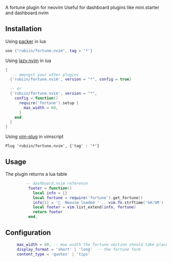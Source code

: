 A fortune plugin for neovim
Useful for dashboard plugins like mini.starter and dashboard.nvim

## Installation

Using [packer](https://github.com/wbthomason/packer.nvim) in lua

```lua
use {"rubiin/fortune.nvim", tag = '*'}
```

Using [lazy.nvim](https://github.com/folke/lazy.nvim) in lua

```lua
{
   -- amongst your other plugins
  {'rubiin/fortune.nvim', version = "*", config = true}

  -- or
  {'rubiin/fortune.nvim', version = "*",
    config = function()
      require('fortune').setup {
        max_width = 60,
      }
    end
  }
}
```

Using [vim-plug](https://github.com/junegunn/vim-plug) in vimscript

```vim
Plug 'rubiin/fortune.nvim', {'tag' : '*'}
```

## Usage
The plugin returns a lua table
```lua
         -- dashboard.nvim reference
          footer = function()
            local info = {}
            local fortune = require('fortune').get_fortune()
            info[1] = '  Neovim loaded ' .. vim.fn.strftime('%H:%M') .. ' on ' .. vim.fn.strftime('%d/%m/%Y') .. ' '
            local footer = vim.list_extend(info, fortune)
            return footer
          end,

```

## Configuration
```lua
     max_width = 60, -- max width the fortune section should take place
     display_format = 'short' | 'long'  -- the fortune form
     content_type = 'quotes' | 'tips'
```
